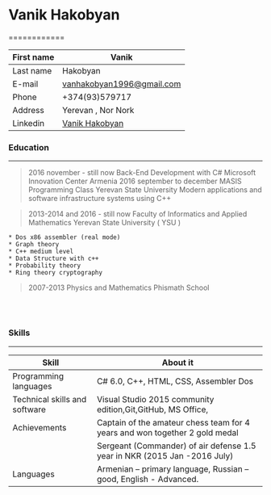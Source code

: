 # Vanik Hakobyan
============

First name         |          Vanik
-------------------|--------------------------------------------------------
Last name          |          Hakobyan
E-mail             |          <a href="mailto:vanhakobyan1996@gmail.com">vanhakobyan1996@gmail.com</a>
Phone              |          +374(93)579717
Address            |          Yerevan , Nor Nork    
Linkedin           |          [Vanik Hakobyan](https://www.linkedin.com/in/vanikhakobyan) 


### Education
---------

>2016 november - still now  Back-End Development with C# Microsoft Innovation Center Armenia
>2016 september to december MASIS Programming Class  Yerevan State University Modern applications and software infrastructure systems using C++
     
>2013-2014 and 2016 - still now Faculty of Informatics and Applied Mathematics Yerevan State University ( YSU )

    * Dos x86 assembler (real mode)
    * Graph theory
    * C++ medium level
    * Data Structure with c++
    * Probability theory
    * Ring theory cryptography

>2007-2013 Physics and Mathematics Phismath School

<br><br>


### Skills
------------------
 Skill                        |About it
------------------------------|------------------------------------------
Programming languages         |    C# 6.0, C++, HTML, CSS, Assembler Dos <br>
Technical skills and software |    Visual Studio 2015 community edition,Git,GitHub, MS Office, <br>
Achievements                  |    Captain of the amateur chess team for 4 years and won together 2 gold medal<br>
                              |    Sergeant (Commander) of air defense 1.5 year in NKR (2015 Jan -2016 July)<br>
Languages                     |    Armenian – primary language, Russian – good, English - Advanced.  <br>      


